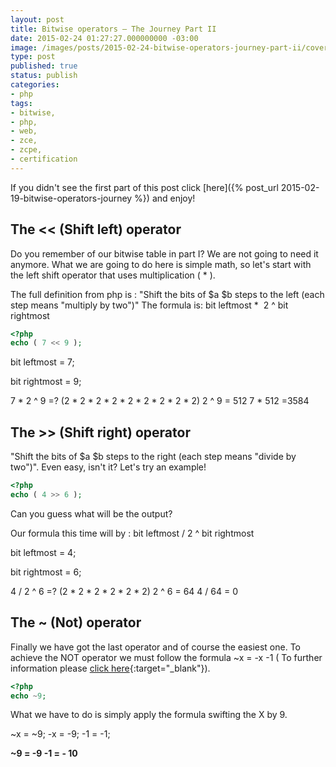 ```yaml
---
layout: post
title: Bitwise operators – The Journey Part II
date: 2015-02-24 01:27:27.000000000 -03:00
image: /images/posts/2015-02-24-bitwise-operators-journey-part-ii/cover.png
type: post
published: true
status: publish
categories:
- php
tags:
- bitwise,
- php,
- web,
- zce,
- zcpe,
- certification
---
```

If you didn't see the first part of this post click 
[here]({% post_url 2015-02-19-bitwise-operators-journey %}) and enjoy!

## The << (Shift left) operator

Do you remember of our bitwise table in part I? We are not going to need it
anymore. What we are going to do here is simple math, so let's start with the
left shift operator that uses multiplication ( * ). 

The full definition from php is : "Shift the bits of $a $b steps to the left
(each step means "multiply by two")" The formula is:
bit leftmost *  2 ^ bit rightmost

```php
<?php
echo ( 7 << 9 );
```

bit leftmost = 7;

bit rightmost = 9;

7 * 2 ^ 9 =? (2 * 2 * 2 * 2 * 2 * 2 * 2 * 2 * 2)
2 ^ 9 = 512
7 * 512 =3584

## The >> (Shift right) operator

"Shift the bits of $a $b steps to the right (each step means "divide by two")".
Even easy, isn't it? Let's try an example!

```php
<?php
echo ( 4 >> 6 );
```

Can you guess what will be the output?

Our formula this time will by : bit leftmost / 2 ^ bit rightmost

bit leftmost = 4;

bit rightmost = 6;

4 / 2 ^ 6 =? (2 * 2 * 2 * 2 * 2 * 2)
2 ^ 6 = 64
4 / 64 = 0

## The ~ (Not) operator

Finally we have got the last operator and of course the easiest one.
To achieve the NOT operator we must follow the formula ~x = -x -1 (
To further information please [click here](http://php.net/manual/en/language.operators.bitwise.php#105821){:target="_blank"}).

```php
<?php
echo ~9;
```

What we have to do is simply apply the formula swifting the X by 9.

~x = ~9;
-x = -9;
-1 = -1;

**~9 = -9 -1 = - 10**
